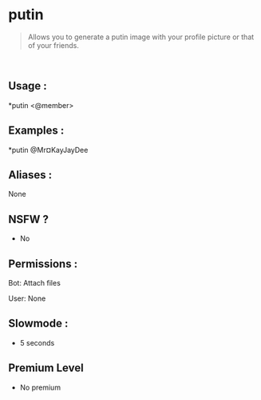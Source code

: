 # putin

> Allows you to generate a putin image with your profile picture or that of your friends.

<br>

## Usage :

*putin <@member>

## Examples :

*putin @Mr¤KayJayDee

## Aliases :

None

## NSFW ?

- No

## Permissions :

Bot: Attach files
<br>

User: None

## Slowmode :

- 5 seconds

## Premium Level

- No premium